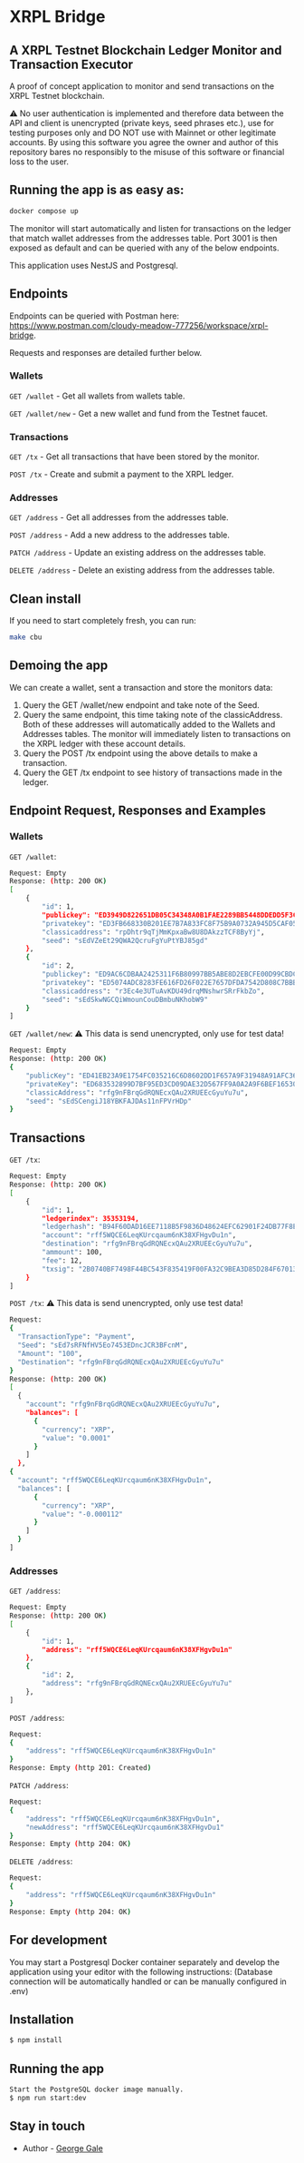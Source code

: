 # XRPL Bridge

## A XRPL Testnet Blockchain Ledger Monitor and Transaction Executor
A proof of concept application to monitor and send transactions on the XRPL Testnet blockchain.

⚠️ No user authentication is implemented and therefore data between the API and client is unencrypted (private keys, seed phrases etc.), use for testing purposes only and DO NOT use with Mainnet or other legitimate accounts. By using this software you agree the owner and author of this repository bares no responsibly to the misuse of this software or financial loss to the user.
️

## Running the app is as easy as:

```bash
docker compose up
```

The monitor will start automatically and listen for transactions on the ledger that match wallet addresses from the addresses table. Port 3001 is then exposed as default and can be queried with any of the below endpoints.

This application uses NestJS and Postgresql.

## Endpoints
Endpoints can be queried with Postman here: https://www.postman.com/cloudy-meadow-777256/workspace/xrpl-bridge.

Requests and responses are detailed further below.

### Wallets

`GET /wallet` - Get all wallets from wallets table.

`GET /wallet/new` - Get a new wallet and fund from the Testnet faucet.

### Transactions

`GET /tx` - Get all transactions that have been stored by the monitor.

`POST /tx` - Create and submit a payment to the XRPL ledger.

### Addresses

`GET /address` - Get all addresses from the addresses table.

`POST /address` - Add a new address to the addresses table.

`PATCH /address` - Update an existing address on the addresses table.

`DELETE /address` - Delete an existing address from the addresses table.

## Clean install

If you need to start completely fresh, you can run:

```bash
make cbu
```
## Demoing the app

We can create a wallet, sent a transaction and store the monitors data:
1.  Query the GET /wallet/new endpoint and take note of the Seed.
2.  Query the same endpoint, this time taking note of the classicAddress. Both of these addresses will automatically added to the Wallets and Addresses tables. The monitor will immediately listen to transactions on the XRPL ledger with these account details.
3.  Query the POST /tx endpoint using the above details to make a transaction.
4.  Query the GET  /tx endpoint to see history of transactions made in the ledger.

## Endpoint Request, Responses and Examples

### Wallets

`GET /wallet`:

```bash
Request: Empty
Response: (http: 200 OK)
[
    {
        "id": 1,
        "publickey": "ED3949D822651DB05C34348A0B1FAE2289BB5448DDEDD5F3C3C0B0DF16AA9F4DC5",
        "privatekey": "ED3FB668330B201EE7B7A833FC8F75B9A0732A945D5CAF053C17AE36678913679D",
        "classicaddress": "rpDhtr9qTjMmKpxaBw8U8DAkzzTCF8ByYj",
        "seed": "sEdVZeEt29QWA2QcruFgYuPtYBJ85gd"
    },
    {
        "id": 2,
        "publickey": "ED9AC6CDBAA2425311F6B80997BB5ABE8D2EBCFE00D99CBDC4644D6725D0E8A868",
        "privatekey": "ED5074ADC8283FE616FD26F022E7657DFDA7542D808C7BBBC6E9BE7B080C09E589",
        "classicaddress": "r3Ec4e3UTuAvKDU49drqMNshwrSRrFkbZo",
        "seed": "sEdSkwNGCQiWmounCouDBmbuNKhobW9"
    }
]
```

`GET /wallet/new`:
⚠️ This data is send unencrypted, only use for test data!

```bash
Request: Empty
Response: (http: 200 OK)
{
    "publicKey": "ED41EB23A9E1754FC035216C6D8602DD1F657A9F31948A91AFC36E5B66A95604C6",
    "privateKey": "ED683532899D7BF95ED3CD09DAE32D567FF9A0A2A9F6BEF16530F4B45333D642D0",
    "classicAddress": "rfg9nFBrqGdRQNEcxQAu2XRUEEcGyuYu7u",
    "seed": "sEdSCengiJ18YBKFAJDAs11nFPVrHDp"
}
```

## Transactions

`GET /tx`:

```bash
Request: Empty
Response: (http: 200 OK)
[
    {
        "id": 1,
        "ledgerindex": 35353194,
        "ledgerhash": "B94F60DAD16EE7118B5F9836D48624EFC62901F24DB77F8E35A60C4EBDBCF7C1",
        "account": "rff5WQCE6LeqKUrcqaum6nK38XFHgvDu1n",
        "destination": "rfg9nFBrqGdRQNEcxQAu2XRUEEcGyuYu7u",
        "ammount": 100,
        "fee": 12,
        "txsig": "2B0740BF7498F44BC543F835419F00FA32C9BEA3D85D284F670134BA57D317AD00F28C066E66C0FCECF0774C170318A36A97DE9FB7975762A34A8669E72CB307"
    }
]
```

`POST /tx`:
⚠️ This data is send unencrypted, only use test data!

```bash
Request:
{
  "TransactionType": "Payment",
  "Seed": "sEd7sRFNfHV5Eo7453EDncJCR3BFcnM",
  "Amount": "100",
  "Destination": "rfg9nFBrqGdRQNEcxQAu2XRUEEcGyuYu7u"
}
Response: (http: 200 OK)
[
  {
    "account": "rfg9nFBrqGdRQNEcxQAu2XRUEEcGyuYu7u",
    "balances": [
      {
        "currency": "XRP",
        "value": "0.0001"
      }
    ]
  },
{
  "account": "rff5WQCE6LeqKUrcqaum6nK38XFHgvDu1n",
  "balances": [
      {
        "currency": "XRP",
        "value": "-0.000112"
      }
    ]
  }
]
```

### Addresses

`GET /address`:

```bash
Request: Empty
Response: (http: 200 OK)
[
    {
        "id": 1,
        "address": "rff5WQCE6LeqKUrcqaum6nK38XFHgvDu1n"
    },
    {
        "id": 2,
        "address": "rfg9nFBrqGdRQNEcxQAu2XRUEEcGyuYu7u"
    },
]
```

`POST /address`:

```bash
Request:
{
    "address": "rff5WQCE6LeqKUrcqaum6nK38XFHgvDu1n"
}
Response: Empty (http 201: Created)
```

`PATCH /address`:

```bash
Request:
{
    "address": "rff5WQCE6LeqKUrcqaum6nK38XFHgvDu1n",
    "newAddress": "rff5WQCE6LeqKUrcqaum6nK38XFHgvDu1"
}
Response: Empty (http 204: OK)
```

`DELETE /address`:

```bash
Request:
{
    "address": "rff5WQCE6LeqKUrcqaum6nK38XFHgvDu1n"
}
Response: Empty (http 204: OK)
```

## For development

You may start a Postgresql Docker container separately and develop the application using your editor with the following instructions:
(Database connection will be automatically handled or can be manually configured in .env)

## Installation

```bash
$ npm install
```

## Running the app

```bash
Start the PostgreSQL docker image manually.
$ npm run start:dev

```

## Stay in touch

- Author - [George Gale](mailto:gmgale@icloud.com)


